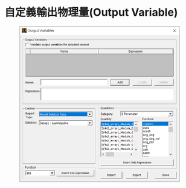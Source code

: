 # 自定義輸出物理量(Output Variable)



<figure><img src="../.gitbook/assets/image (6) (2).png" alt=""><figcaption></figcaption></figure>
